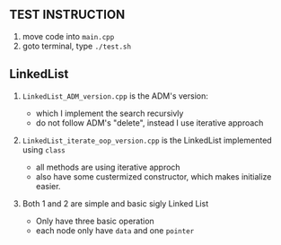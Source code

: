 ## TEST INSTRUCTION

1. move code into `main.cpp`
2. goto terminal, type `./test.sh`


## LinkedList

1. `LinkedList_ADM_version.cpp` is the ADM's version:
	- which I implement the search recursivly
	- do not follow ADM's "delete", instead I use iterative approach

2. `LinkedList_iterate_oop_version.cpp` is the LinkedList implemented using `class`
	- all methods are using iterative approch
	- also have some custermized constructor, which makes initialize easier.

3. Both 1 and 2 are simple and basic sigly Linked List
	- Only have three basic operation
	- each node only have `data` and one `pointer` 
